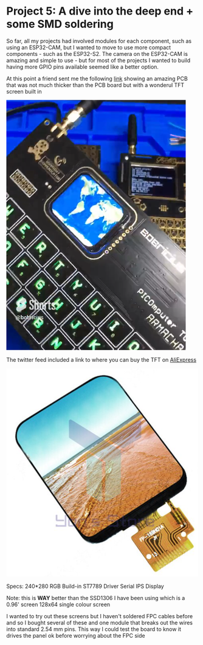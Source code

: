 # Project 5: A dive into the deep end + some SMD soldering

So far, all my projects had involved modules for each component, such as using an ESP32-CAM, but I wanted to move to use more compact components - such as the ESP32-S2. The camera on the ESP32-CAM is amazing and simple to use - but for most of the projects I wanted to build having more GPIO pins available seemed like a better option.

At this point a friend sent me the following [link](https://twitter.com/i/status/1598419769077952512) showing an amazing PCB that was not much thicker than the PCB board but with a wonderul TFT screen built in

![Bobricus board](./Hardware/imgs/bobricius-board.png)

The twitter feed included a link to where you can buy the TFT on [AliExpress](https://www.aliexpress.com/item/1005003768946439.html)

![TFT screen](./Hardware/imgs/tft.png)

Specs: 240*280 RGB Build-in ST7789 Driver Serial IPS Display

Note: this is **WAY** better than the SSD1306 I have been using which is a 0.96' screen 128x64 single colour screen

I wanted to try out these screens but I haven't soldered FPC cables before and so I bought several of these and one module that breaks out the wires into standard 2.54 mm pins. This way I could test the board to know it drives the panel ok before worrying about the FPC side

